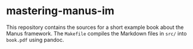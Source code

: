 # mastering-manus-im

This repository contains the sources for a short example book about the Manus framework. The `Makefile` compiles the Markdown files in `src/` into `book.pdf` using pandoc.

